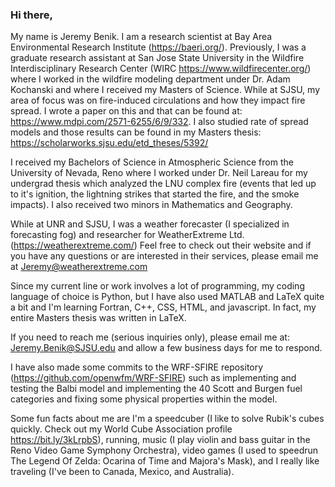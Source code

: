 ### Hi there,

My name is Jeremy Benik. I am a research scientist at Bay Area Environmental Research Institute (https://baeri.org/). Previously, I was a graduate research assistant at San Jose State University in the Wildfire Interdisciplinary Research Center (WIRC https://www.wildfirecenter.org/) where I worked in the wildfire modeling department under Dr. Adam Kochanski and where I received my Masters of Science. While at SJSU, my area of focus was on fire-induced circulations and how they impact fire spread. I wrote a paper on this and that can be found at: https://www.mdpi.com/2571-6255/6/9/332. I also studied rate of spread models and those results can be found in my Masters thesis: https://scholarworks.sjsu.edu/etd_theses/5392/ 

I received my Bachelors of Science in Atmospheric Science from the University of Nevada, Reno where I worked under Dr. Neil Lareau for my undergrad thesis which analyzed the LNU complex fire (events that led up to it's ignition, the lightning strikes that started the fire, and the smoke impacts). I also received two minors in Mathematics and Geography.

While at UNR and SJSU, I was a weather forecaster (I specialized in forecasting fog) and researcher for WeatherExtreme Ltd. (https://weatherextreme.com/) Feel free to check out their website and if you have any questions or are interested in their services, please email me at Jeremy@weatherextreme.com

Since my current line or work involves a lot of programming, my coding language of choice is Python, but I have also used MATLAB and LaTeX quite a bit and I'm learning Fortran, C++, CSS, HTML, and javascript. In fact, my entire Masters thesis was written in LaTeX. 

If you need to reach me (serious inquiries only), please email me at: Jeremy.Benik@SJSU.edu and allow a few business days for me to respond. 

I have also made some commits to the WRF-SFIRE repository (https://github.com/openwfm/WRF-SFIRE) such as implementing and testing the Balbi model and implementing the 40 Scott and Burgen fuel categories and fixing some physical properties within the model. 

Some fun facts about me are I'm a speedcuber (I like to solve Rubik's cubes quickly. Check out my World Cube Association profile https://bit.ly/3kLrpbS), running, music (I play violin and bass guitar in the Reno Video Game Symphony Orchestra), video games (I used to speedrun The Legend Of Zelda: Ocarina of Time and Majora's Mask), and I really like traveling (I've been to Canada, Mexico, and Australia). 

<!--
**Jeremy-Benik/Jeremy-Benik** is a ✨ _special_ ✨ repository because its `README.md` (this file) appears on your GitHub profile.

Here are some ideas to get you started:

- 🔭 I’m currently working on ...
- 🌱 I’m currently learning ...
- 👯 I’m looking to collaborate on ...
- 🤔 I’m looking for help with ...
- 💬 Ask me about ...
- 📫 How to reach me: ...
- 😄 Pronouns: ...
- ⚡ Fun fact: ...
-->
